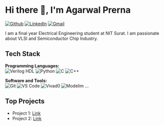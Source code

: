 # Hi there 👋, I'm Agarwal Prerna

[![Github](https://img.shields.io/badge/Github-000?style=for-the-badge&logo=github&logoColor=white)](https://github.com/Agarwalprerna)
[![LinkedIn](https://img.shields.io/badge/LinkedIn-blue?style=for-the-badge&logo=linkedin&logoColor=white)](https://www.linkedin.com/in/prerna-agarwal-058a3424b/)
[![Gmail](https://img.shields.io/badge/Email-red?style=for-the-badge&logo=gmail&logoColor=white)](mailto:agarwalprerna0985@gmail.com)

I am a final year Electrical Engineering student at NIT Surat. I am passionate about VLSI and Semiconductor Chip Industry.

## Tech Stack

**Programming Languages:**  
![Verilog HDL](https://img.shields.io/badge/Verilog-000?style=for-the-badge)
![Python](https://img.shields.io/badge/Python-3776AB?style=for-the-badge&logo=python&logoColor=white)
![C](https://img.shields.io/badge/C-000?style=for-the-badge)
![C++](https://img.shields.io/badge/C++-00599C?style=for-the-badge&logo=c%2B%2B&logoColor=white)

**Software and Tools:**  
![Git](https://img.shields.io/badge/Git-F05032?style=for-the-badge&logo=git&logoColor=white)
![VS Code](https://img.shields.io/badge/VS%20Code-007ACC?style=for-the-badge&logo=visual-studio-code&logoColor=white)
![Vivad0](https://img.shields.io/badge/Vivado-orange?style=for-the-badge&logo=xilinx)
![Modelim]("https://img.shields.io/badge/ModelSim-blue?style=for-the-badge&logo=Modelsim")
...

## Top Projects
- Project 1: [Link](https://github.com/Agarwalprerna/Riscv.git)
- Project 2: [Link](https://github.com/Agarwalprerna/MEMORY-CONTROLLER.git)
